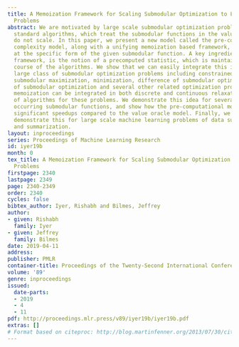 ```yaml
---
title: A Memoization Framework for Scaling Submodular Optimization to Large Scale
  Problems
abstract: We are motivated by large scale submodular optimization problems, where
  standard algorithms, which treat the submodular functions in the value oracle model,
  do not scale. In this paper, we present a new model called the pre-computational
  complexity model, along with a unifying memoization based framework, which looks
  at the specific form of the given submodular function. A key ingredient in this
  framework, is the notion of a precomputed statistic, which is maintained in the
  course of the algorithms. We show that we can easily integrate this idea into a
  large class of submodular optimization problems including constrained and unconstrained
  submodular maximization, minimization, difference of submodular optimization, ratio
  of submodular optimization and several other related optimization problems. Moreover,
  memoization can be integrated in both discrete and continuous relaxation flavors
  of algorithms for these problems. We demonstrate this idea for several commonly
  occurring submodular functions, and show how the pre-computational model provides
  significant speedups compared to the value oracle model. Finally, we empirically
  demonstrate this for large scale machine learning problems of data subset selection
  and summarization.
layout: inproceedings
series: Proceedings of Machine Learning Research
id: iyer19b
month: 0
tex_title: A Memoization Framework for Scaling Submodular Optimization to Large Scale
  Problems
firstpage: 2340
lastpage: 2349
page: 2340-2349
order: 2340
cycles: false
bibtex_author: Iyer, Rishabh and Bilmes, Jeffrey
author:
- given: Rishabh
  family: Iyer
- given: Jeffrey
  family: Bilmes
date: 2019-04-11
address: 
publisher: PMLR
container-title: Proceedings of the Twenty-Second International Conference on Artificial Intelligence and Statistics
volume: '89'
genre: inproceedings
issued:
  date-parts:
  - 2019
  - 4
  - 11
pdf: http://proceedings.mlr.press/v89/iyer19b/iyer19b.pdf
extras: []
# Format based on citeproc: http://blog.martinfenner.org/2013/07/30/citeproc-yaml-for-bibliographies/
---
```

